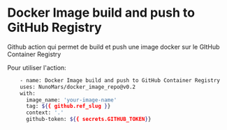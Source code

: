 # Docker Image build and push to GitHub Registry

Github action qui permet de build et push une image docker sur le GItHub Container Registry

Pour utiliser l'action:

```bash
    - name: Docker Image build and push to GitHub Container Registry
    uses: NunoMars/docker_image_repo@v0.2
    with:
      image_name: 'your-image-name'
      tag: ${{ github.ref_slug }}
      context: '.'
      github-token: ${{ secrets.GITHUB_TOKEN}}
```
